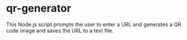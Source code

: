 # qr-generator
This Node.js script prompts the user to enter a URL and generates a QR code image and saves the URL to a text file.
